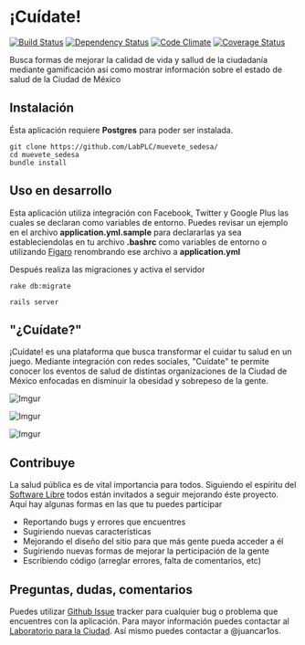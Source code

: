 # ¡Cuídate!

[![Build Status](https://travis-ci.org/LabPLC/muevete_sedesa.svg?branch=master)](https://travis-ci.org/LabPLC/muevete_sedesa)
[![Dependency Status](https://gemnasium.com/LabPLC/muevete_sedesa.svg)](https://gemnasium.com/LabPLC/muevete_sedesa)
[![Code Climate](https://codeclimate.com/github/LabPLC/muevete_sedesa.png)](https://codeclimate.com/github/LabPLC/muevete_sedesa)
[![Coverage Status](https://coveralls.io/repos/LabPLC/muevete_sedesa/badge.png)](https://coveralls.io/r/LabPLC/muevete_sedesa)

Busca formas de mejorar la calidad de vida y sallud de la ciudadanía mediante gamificación así como mostrar información sobre el estado de salud de la Ciudad de México

## Instalación

Ésta aplicación requiere **Postgres** para poder ser instalada.

```
git clone https://github.com/LabPLC/muevete_sedesa/
cd muevete_sedesa
bundle install
```


## Uso en desarrollo

Esta aplicación utiliza integración con Facebook, Twitter y Google Plus las cuales se declaran como variables de entorno. Puedes revisar un ejemplo en el archivo **application.yml.sample** para declararlas ya sea estableciendolas en tu archivo **.bashrc** como variables de entorno o utilizando [Figaro](https://github.com/laserlemon/figaro) renombrando ese archivo a **application.yml**

Después realiza las migraciones y activa el servidor

```
rake db:migrate

rails server
```

## "¿Cuídate?"

¡Cuídate! es una plataforma que busca transformar el cuidar tu salud en un juego. Mediante integración con redes sociales, "Cuídate" te permite conocer los eventos de salud de distintas organizaciones de la Ciudad de México enfocadas en disminuir la obesidad y sobrepeso de la gente.

![Imgur](http://i.imgur.com/pflsmy8.png)

![Imgur](http://i.imgur.com/VtujyYh.png)

![Imgur](http://i.imgur.com/UcZ33uw.png)

## Contribuye

La salud pública es de vital importancia para todos. Siguiendo el espíritu del [Software Libre](https://www.google.com.mx/search?q=espiritu&oq=espiritu&aqs=chrome..69i57j0l3.2953j0j1&sourceid=chrome&ie=UTF-8) todos están invitados a seguir mejorando éste proyecto. Aquí hay algunas formas en las que tu puedes participar

- Reportando bugs y errores que encuentres
- Sugiriendo nuevas características
- Mejorando el diseño del sitio para que más gente pueda acceder a él
- Sugiriendo nuevas formas de mejorar la perticipación de la gente
- Escribiendo código (arreglar errores, falta de comentarios, etc)


## Preguntas, dudas, comentarios

Puedes utilizar [Github Issue](https://github.com/LabPLC/muevete_sedesa/issues) tracker para cualquier bug o problema que encuentres con la aplicación. Para mayor información puedes contactar al [Laboratorio para la Ciudad](http://labplc.mx).  Así mismo puedes contactar a @juancar1os.

